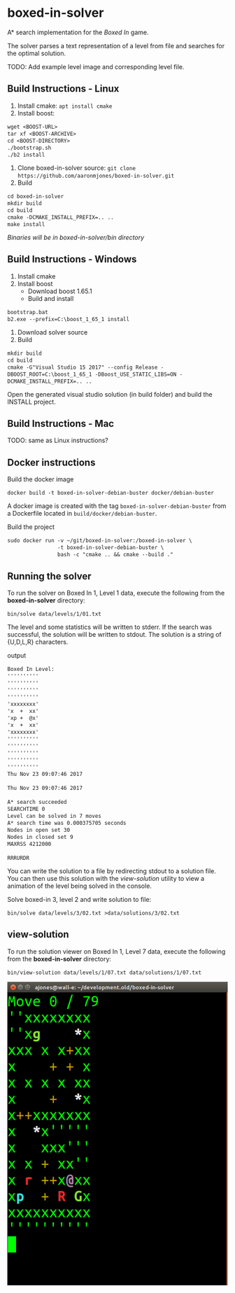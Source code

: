 # boxed-in-solver

A* search implementation for the _Boxed In_ game.

The solver parses a text representation of a level from file and searches for the optimal solution.

TODO: Add example level image and corresponding level file.

## Build Instructions - Linux

1. Install cmake: `apt install cmake`
1. Install boost:
```
wget <BOOST-URL>
tar xf <BOOST-ARCHIVE>
cd <BOOST-DIRECTORY>
./bootstrap.sh
./b2 install
```
1. Clone boxed-in-solver source: `git clone https://github.com/aaronmjones/boxed-in-solver.git`
1. Build
```
cd boxed-in-solver
mkdir build
cd build
cmake -DCMAKE_INSTALL_PREFIX=.. ..
make install
```
_Binaries will be in boxed-in-solver/bin directory_

## Build Instructions - Windows

1. Install cmake
1. Install boost
   * Download boost 1.65.1
   * Build and install
```
bootstrap.bat
b2.exe --prefix=C:\boost_1_65_1 install
```
1. Download solver source
1. Build
```
mkdir build
cd build
cmake -G"Visual Studio 15 2017" --config Release -DBOOST_ROOT=C:\boost_1_65_1 -DBoost_USE_STATIC_LIBS=ON -DCMAKE_INSTALL_PREFIX=.. ..
```
Open the generated visual studio solution (in build folder) and build the INSTALL project.

## Build Instructions - Mac

TODO: same as Linux instructions?

## Docker instructions

Build the docker image
```
docker build -t boxed-in-solver-debian-buster docker/debian-buster
```
A docker image is created with the tag `boxed-in-solver-debian-buster` from a Dockerfile located in `build/docker/debian-buster`.

Build the project
```
sudo docker run -v ~/git/boxed-in-solver:/boxed-in-solver \
                -t boxed-in-solver-debian-buster \
                bash -c "cmake .. && cmake --build ."
```

## Running the solver

To run the solver on Boxed In 1, Level 1 data, execute the following from the **boxed-in-solver** directory:

```
bin/solve data/levels/1/01.txt
```
The level and some statistics will be written to stderr. If the search was successful, the solution will be written to stdout. The solution is a string of {U,D,L,R} characters.

output
```
Boxed In Level:
''''''''''
''''''''''
''''''''''
''''''''''
'xxxxxxxx'
'x  +  xx'
'xp +  @x'
'x  +  xx'
'xxxxxxxx'
''''''''''
''''''''''
''''''''''
''''''''''
''''''''''
Thu Nov 23 09:07:46 2017

Thu Nov 23 09:07:46 2017

A* search succeeded
SEARCHTIME 0
Level can be solved in 7 moves
A* search time was 0.000375705 seconds
Nodes in open set 30
Nodes in closed set 9
MAXRSS 4212000

RRRURDR
```

You can write the solution to a file by redirecting stdout to a solution file. You can then use this solution with the _view-solution_ utility to view a animation of the level being solved in the console.

Solve boxed-in 3, level 2 and write solution to file:
```
bin/solve data/levels/3/02.txt >data/solutions/3/02.txt
```

## view-solution

To run the solution viewer on Boxed In 1, Level 7 data, execute the following from the **boxed-in-solver** directory:

```
bin/view-solution data/levels/1/07.txt data/solutions/1/07.txt
```

![view-solution](images/view-solution.png)
